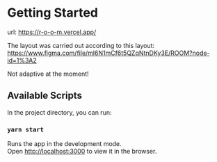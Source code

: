 # Getting Started

url:
https://r-o-o-m.vercel.app/

The layout was carried out according to this layout: https://www.figma.com/file/ml6N1mCf6t5QZqNtnDKy3E/ROOM?node-id=1%3A2

Not adaptive at the moment!

## Available Scripts

In the project directory, you can run:

### `yarn start`

Runs the app in the development mode.\
Open [http://localhost:3000](http://localhost:3000) to view it in the browser.

